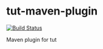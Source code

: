 # tut-maven-plugin

[![Build Status](https://travis-ci.org/m50d/tut-maven-plugin.svg?branch=master)](https://travis-ci.org/m50d/tut-maven-plugin)

Maven plugin for tut
